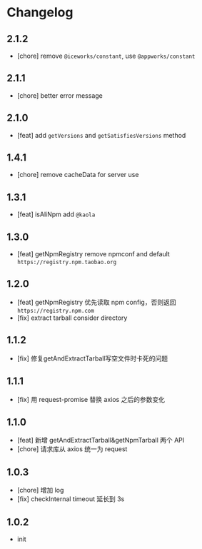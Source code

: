 # Changelog

## 2.1.2

- [chore] remove `@iceworks/constant`, use `@appworks/constant`

## 2.1.1

- [chore] better error message

## 2.1.0

- [feat] add `getVersions` and `getSatisfiesVersions` method

## 1.4.1

- [chore] remove cacheData for server use

## 1.3.1

- [feat] isAliNpm add `@kaola`

## 1.3.0

- [feat] getNpmRegistry remove npmconf and default `https://registry.npm.taobao.org`

## 1.2.0

- [feat] getNpmRegistry 优先读取 npm config，否则返回 `https://registry.npm.com`
- [fix] extract tarball consider directory

## 1.1.2

- [fix] 修复getAndExtractTarball写空文件时卡死的问题

## 1.1.1

- [fix] 用 request-promise 替换 axios 之后的参数变化

## 1.1.0

- [feat] 新增 getAndExtractTarball&getNpmTarball 两个 API
- [chore] 请求库从 axios 统一为 request

## 1.0.3

- [chore] 增加 log
- [fix] checkInternal timeout 延长到 3s

## 1.0.2

- init
